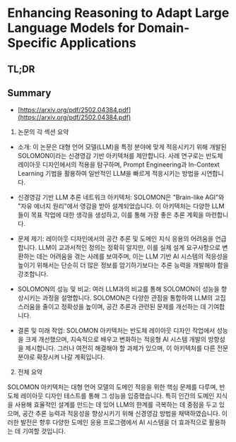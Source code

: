 # Enhancing Reasoning to Adapt Large Language Models for Domain-Specific Applications
## TL;DR
## Summary
- [https://arxiv.org/pdf/2502.04384.pdf](https://arxiv.org/pdf/2502.04384.pdf)

1. 논문의 각 섹션 요약

- 소개: 이 논문은 대형 언어 모델(LLM)을 특정 분야에 맞게 적응시키기 위해 개발된 SOLOMON이라는 신경영감 기반 아키텍처를 제안합니다. 사례 연구로는 반도체 레이아웃 디자인에서의 적용을 탐구하며, Prompt Engineering과 In-Context Learning 기법을 활용하여 일반적인 LLM을 빠르게 적응시키는 방법을 시연합니다.

- 신경영감 기반 LLM 추론 네트워크 아키텍처: SOLOMON은 "Brain-like AGI"와 "자유 에너지 원리"에서 영감을 받아 설계되었습니다. 이 아키텍처는 다양한 LLM들이 목표 작업에 대한 생각을 생성하고, 이를 통해 가장 좋은 추론 계획을 마련합니다.

- 문제 제기: 레이아웃 디자인에서의 공간 추론 및 도메인 지식 응용의 어려움을 언급합니다. LLM이 교과서적인 정의는 정확히 알지만, 이를 실제 설계 요구사항으로 변환하는 데는 어려움을 겪는 사례를 보여주며, 이는 LLM 기반 AI 시스템의 적응성을 높이기 위해서는 단순히 더 많은 정보를 암기하기보다는 추론 능력을 개발해야 함을 강조합니다.

- SOLOMON의 성능 및 비교: 여러 LLM과의 비교를 통해 SOLOMON이 성능을 향상시키는 과정을 설명합니다. SOLOMON은 다양한 관점을 통합하여 LLM의 고집스러움을 줄이고 정확성을 높이며, 공간 추론과 관련된 문제를 개선하는 데 기여합니다.

- 결론 및 미래 작업: SOLOMON 아키텍처는 반도체 레이아웃 디자인 작업에서 성능을 크게 개선했으며, 지속적으로 배우고 변화하는 적응형 AI 시스템 개발의 방향성을 제시합니다. 그러나 여전히 해결해야 할 과제가 있으며, 이 아키텍처를 다른 전문 분야로 확장시켜 나갈 계획입니다.

2. 전체 요약

SOLOMON 아키텍처는 대형 언어 모델의 도메인 적응을 위한 핵심 문제를 다루며, 반도체 레이아웃 디자인 테스트를 통해 그 성능을 입증했습니다. 특히 인간의 도메인 지식을 사용해 효율적인 설계를 만드는 데 있어 LLM의 한계를 극복하는 데 중점을 두고 있으며, 공간 추론 능력과 적응성을 향상시키기 위해 신경영감 방법을 채택하였습니다. 이러한 발전은 향후 다양한 도메인 응용 프로그램에서 AI 시스템을 더 효과적으로 활용하는 데 기여할 것입니다.